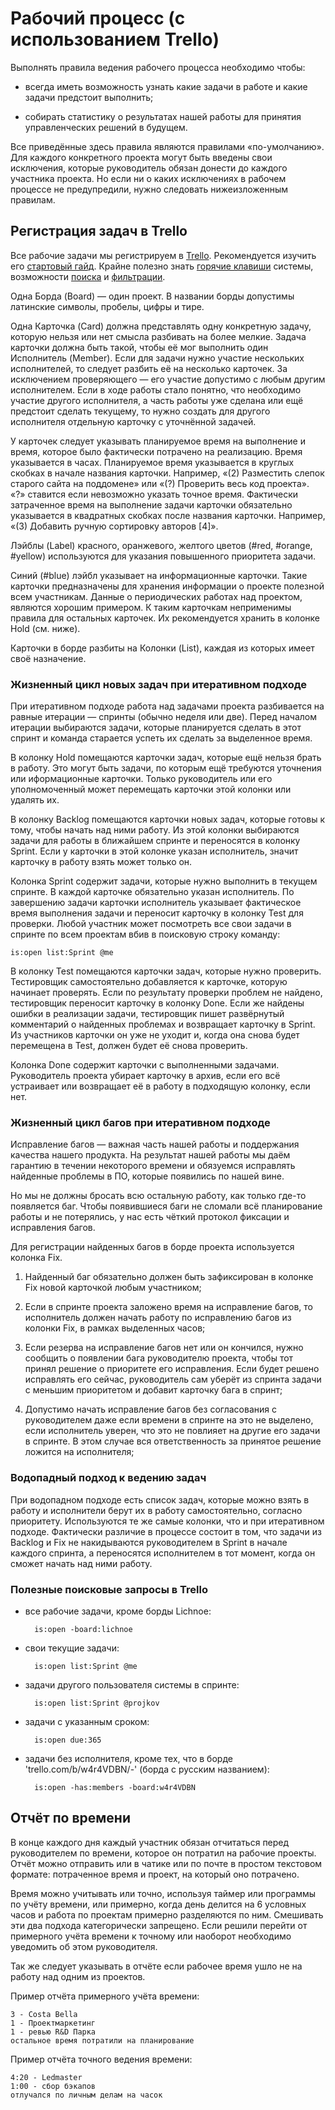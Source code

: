 Рабочий процесс (с использованием Trello)
=========================================

Выполнять правила ведения рабочего процесса необходимо чтобы:

* всегда иметь возможность узнать какие задачи в работе и какие задачи
  предстоит выполнить;

* собирать статистику о результатах нашей работы для принятия управленческих
  решений в будущем.

Все приведённые здесь правила являются правилами «по-умолчанию». Для каждого
конкретного проекта могут быть введены свои исключения, которые руководитель
обязан донести до каждого участника проекта. Но если ни о каких исключениях
в рабочем процессе не предупредили, нужно следовать нижеизложенным правилам.


Регистрация задач в Trello
--------------------------

Все рабочие задачи мы регистрируем в [Trello](https://trello.com/).
Рекомендуется изучить его [стартовый гайд](https://trello.com/guide).
Крайне полезно знать [горячие клавиши](https://trello.com/shortcuts) системы,
возможности [поиска](http://help.trello.com/article/808-searching-for-cards-all-boards)
и [фильтрации](http://help.trello.com/article/787-filtering-cards-on-a-board).

Одна Борда (Board) &mdash; один проект.
В названии борды допустимы латинские символы, пробелы, цифры и тире.

Одна Карточка (Card) должна представлять одну конкретную задачу, которую нельзя
или нет смысла разбивать на более мелкие. Задача карточки должна быть такой,
чтобы её мог выполнить один Исполнитель (Member). Если для задачи нужно участие
нескольких исполнителей, то следует разбить её на несколько карточек. За
исключением проверяющего &mdash; его участие допустимо с любым другим
исполнителем. Если в ходе работы стало понятно, что необходимо участие другого
исполнителя, а часть работы уже сделана или ещё предстоит сделать текущему, то
нужно создать для другого исполнителя отдельную карточку с уточнённой задачей.

У карточек следует указывать планируемое время на выполнение и время, которое
было фактически потрачено на реализацию. Время указывается в часах. Планируемое
время указывается в круглых скобках в начале названия карточки. Например,
«(2) Разместить слепок старого сайта на поддомене» или «(?) Проверить весь код
проекта». «?» ставится если невозможно указать точное время.
Фактически затраченное время на выполнение задачи карточки обязательно
указывается в квадратных скобках после названия карточки. Например,
«(3) Добавить ручную сортировку авторов \[4\]».

Лэйблы (Label) красного, оранжевого, желтого цветов (#red, #orange, #yellow)
используются для указания повышенного приоритета задачи.

Синий (#blue) лэйбл указывает на информационные карточки.
Такие карточки предназначены для хранения информации о проекте полезной всем
участникам. Данные о периодических работах над проектом, являются хорошим
примером. К таким карточкам неприменимы правила для остальных карточек.
Их рекомендуется хранить в колонке Hold (см. ниже).

Карточки в борде разбиты на Колонки (List), каждая из которых имеет своё
назначение.


### Жизненный цикл новых задач при итеративном подходе

При итеративном подходе работа над задачами проекта разбивается на равные
итерации &mdash; спринты (обычно неделя или две). Перед началом итерации
выбираются задачи, которые планируется сделать в этот спринт и команда
старается успеть их сделать за выделенное время.

В колонку Hold помещаются карточки задач, которые ещё нельзя брать в работу.
Это могут быть задачи, по которым ещё требуются уточнения или иформационные
карточки.
Только руководитель или его уполномоченный может перемещать карточки этой
колонки или удалять их.

В колонку Backlog помещаются карточки новых задач, которые готовы к тому,
чтобы начать над ними работу. Из этой колонки выбираются задачи для работы
в ближайшем спринте и переносятся в колонку Sprint. Если у карточки в этой
колонке указан исполнитель, значит карточку в работу взять может только он.

Колонка Sprint содержит задачи, которые нужно выполнить в текущем спринте.
В каждой карточке обязательно указан исполнитель. По завершению задачи
карточки исполнитель указывает фактическое время выполнения задачи и переносит
карточку в колонку Test для проверки. Любой участник может посмотреть все свои
задачи в спринте по всем проектам вбив в поисковую строку команду:

    is:open list:Sprint @me

В колонку Test помещаются карточки задач, которые нужно проверить.
Тестировщик самостоятельно добавляется к карточке, которую начинает проверять.
Если по результату проверки проблем не найдено, тестировщик переносит карточку
в колонку Done. Если же найдены ошибки в реализации задачи, тестировщик пишет
развёрнутый комментарий о найденных проблемах и возвращает карточку в Sprint.
Из участников карточки он уже не уходит и, когда она снова будет перемещена
в Test, должен будет её снова проверить.

Колонка Done содержит карточки с выполненными задачами.
Руководитель проекта убирает карточку в архив, если его всё устраивает или
возвращает её в работу в подходящую колонку, если нет.


### Жизненный цикл багов при итеративном подходе

Исправление багов &mdash; важная часть нашей работы и поддержания качества
нашего продукта. На результат нашей работы мы даём гарантию в течении
некоторого времени и обязуемся исправлять найденные проблемы в ПО, которые
появились по нашей вине.

Но мы не должны бросать всю остальную работу, как только где-то появляется баг.
Чтобы появившиеся баги не сломали всё планирование работы и не потерялись, у
нас есть чёткий протокол фиксации и исправления багов.

Для регистрации найденных багов в борде проекта используется колонка Fix.

1. Найденный баг обязательно должен быть зафиксирован в колонке Fix новой
   карточкой любым участником;

2. Если в спринте проекта заложено время на исправление багов, то исполнитель
   должен начать работу по исправлению багов из колонки Fix, в рамках
   выделенных часов;

3. Если резерва на исправление багов нет или он кончился, нужно сообщить
   о появлении бага руководителю проекта, чтобы тот принял решение о приоритете
   его исправления. Если будет решено исправлять его сейчас, руководитель сам
   уберёт из спринта задачи с меньшим приоритетом и добавит карточку бага
   в спринт;

4. Допустимо начать исправление багов без согласования с руководителем даже
   если времени в спринте на это не выделено, если исполнитель уверен, что это
   не повлияет на другие его задачи в спринте. В этом случае вся
   ответственность за принятое решение ложится на исполнителя;


### Водопадный подход к ведению задач

При водопадном подходе есть список задач, которые можно взять в работу и
исполнители берут их в работу самостоятельно, согласно приоритету.
Используются те же самые колонки, что и при итеративном подходе.
Фактически различие в процессе состоит в том, что задачи из Backlog и Fix не
накидываются руководителем в Sprint в начале каждого спринта, а переносятся
исполнителем в тот момент, когда он сможет начать над ними работу.


### Полезные поисковые запросы в Trello

* все рабочие задачи, кроме борды Lichnoe:

        is:open -board:lichnoe

* свои текущие задачи:

        is:open list:Sprint @me

* задачи другого пользователя системы в спринте:

        is:open list:Sprint @projkov

* задачи c указанным сроком:

        is:open due:365

* задачи без исполнителя, кроме тех, что в борде 'trello.com/b/w4r4VDBN/-'
  (борда с русским названием):

        is:open -has:members -board:w4r4VDBN


Отчёт по времени
----------------

В конце каждого дня каждый участник обязан отчитаться перед руководителем по
времени, которое он потратил на рабочие проекты. Отчёт можно отправить или
в чатике или по почте в простом текстовом формате: потраченное время и проект,
на который оно потрачено.

Время можно учитывать или точно, используя таймер или программы по учёту
времени, или примерно, когда день делится на 6 условных часов и работа
по проектам примерно разделяются по ним. Смешивать эти два подхода
категорически запрещено. Если решили перейти от примерного учёта времени
к точному или наоборот необходимо уведомить об этом руководителя.

Так же следует указывать в отчёте если рабочее время ушло не на работу над
одним из проектов.

Пример отчёта примерного учёта времени:

    3 - Costa Bella
    1 - Проектмаркетинг
    1 - ревью R&D Парка
    остальное время потратили на планирование

Пример отчёта точного ведения времени:

    4:20 - Ledmaster
    1:00 - сбор бэкапов
    отлучался по личным делам на часок
